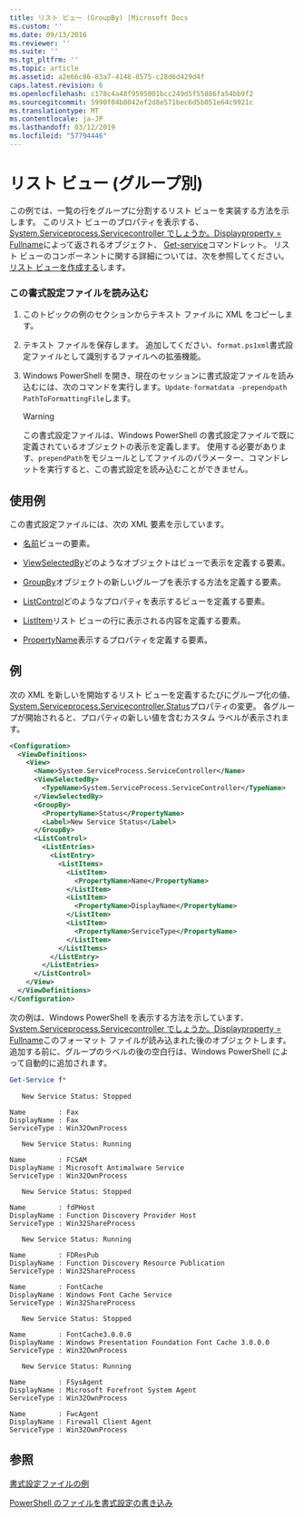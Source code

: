 ```yaml
---
title: リスト ビュー (GroupBy) |Microsoft Docs
ms.custom: ''
ms.date: 09/13/2016
ms.reviewer: ''
ms.suite: ''
ms.tgt_pltfrm: ''
ms.topic: article
ms.assetid: a2e66c86-83a7-4148-8575-c28d6d429d4f
caps.latest.revision: 6
ms.openlocfilehash: c178c4a48f9595001bcc249d5f55886fa54bb9f2
ms.sourcegitcommit: 5990f04b8042ef2d8e571bec6d5b051e64c9921c
ms.translationtype: MT
ms.contentlocale: ja-JP
ms.lasthandoff: 03/12/2019
ms.locfileid: "57794446"
---
```

# <a name="list-view-groupby"></a>リスト ビュー (グループ別)

この例では、一覧の行をグループに分割するリスト ビューを実装する方法を示します。 このリスト ビューのプロパティを表示する、 [System.Serviceprocess.Servicecontroller でしょうか。Displayproperty = Fullname](/dotnet/api/System.ServiceProcess.ServiceController)によって返されるオブジェクト、 [Get-service](/powershell/module/Microsoft.PowerShell.Management/Get-Service)コマンドレット。 リスト ビューのコンポーネントに関する詳細については、次を参照してください。[リスト ビューを作成する](./creating-a-list-view.md)します。

### <a name="to-load-this-formatting-file"></a>この書式設定ファイルを読み込む

1. このトピックの例のセクションからテキスト ファイルに XML をコピーします。

2. テキスト ファイルを保存します。 追加してください、`format.ps1xml`書式設定ファイルとして識別するファイルへの拡張機能。

3. Windows PowerShell を開き、現在のセッションに書式設定ファイルを読み込むには、次のコマンドを実行します。`Update-formatdata -prependpath PathToFormattingFile`します。

   > [!WARNING]
   > この書式設定ファイルは、Windows PowerShell の書式設定ファイルで既に定義されているオブジェクトの表示を定義します。 使用する必要があります、`prependPath`をモジュールとしてファイルのパラメーター、コマンドレットを実行すると、この書式設定を読み込むことができません。

## <a name="demonstrates"></a>使用例

この書式設定ファイルには、次の XML 要素を示しています。

- [名前](./name-element-for-view-format.md)ビューの要素。

- [ViewSelectedBy](./viewselectedby-element-format.md)どのようなオブジェクトはビューで表示を定義する要素。

- [GroupBy](./viewselectedby-element-format.md)オブジェクトの新しいグループを表示する方法を定義する要素。

- [ListControl](./listcontrol-element-format.md)どのようなプロパティを表示するビューを定義する要素。

- [ListItem](./listitem-element-for-listitems-for-listcontrol-format.md)リスト ビューの行に表示される内容を定義する要素。

- [PropertyName](./propertyname-element-for-listitem-for-listcontrol-format.md)表示するプロパティを定義する要素。

## <a name="example"></a>例

次の XML を新しいを開始するリスト ビューを定義するたびにグループ化の値、 [System.Serviceprocess.Servicecontroller.Status](/dotnet/api/System.ServiceProcess.ServiceController.Status)プロパティの変更。 各グループが開始されると、プロパティの新しい値を含むカスタム ラベルが表示されます。

```xml
<Configuration>
  <ViewDefinitions>
    <View>
      <Name>System.ServiceProcess.ServiceController</Name>
      <ViewSelectedBy>
        <TypeName>System.ServiceProcess.ServiceController</TypeName>
      </ViewSelectedBy>
      <GroupBy>
        <PropertyName>Status</PropertyName>
        <Label>New Service Status</Label>
      </GroupBy>
      <ListControl>
        <ListEntries>
          <ListEntry>
            <ListItems>
              <ListItem>
                <PropertyName>Name</PropertyName>
              </ListItem>
              <ListItem>
                <PropertyName>DisplayName</PropertyName>
              </ListItem>
              <ListItem>
                <PropertyName>ServiceType</PropertyName>
              </ListItem>
            </ListItems>
          </ListEntry>
        </ListEntries>
      </ListControl>
    </View>
  </ViewDefinitions>
</Configuration>
```

次の例は、Windows PowerShell を表示する方法を示しています、 [System.Serviceprocess.Servicecontroller でしょうか。Displayproperty = Fullname](/dotnet/api/System.ServiceProcess.ServiceController)このフォーマット ファイルが読み込まれた後のオブジェクトします。 追加する前に、グループのラベルの後の空白行は、Windows PowerShell によって自動的に追加されます。

```powershell
Get-Service f*
```

```output
   New Service Status: Stopped

Name        : Fax
DisplayName : Fax
ServiceType : Win32OwnProcess

   New Service Status: Running

Name        : FCSAM
DisplayName : Microsoft Antimalware Service
ServiceType : Win32OwnProcess

   New Service Status: Stopped

Name        : fdPHost
DisplayName : Function Discovery Provider Host
ServiceType : Win32ShareProcess

   New Service Status: Running

Name        : FDResPub
DisplayName : Function Discovery Resource Publication
ServiceType : Win32ShareProcess

Name        : FontCache
DisplayName : Windows Font Cache Service
ServiceType : Win32ShareProcess

   New Service Status: Stopped

Name        : FontCache3.0.0.0
DisplayName : Windows Presentation Foundation Font Cache 3.0.0.0
ServiceType : Win32OwnProcess

   New Service Status: Running

Name        : FSysAgent
DisplayName : Microsoft Forefront System Agent
ServiceType : Win32OwnProcess

Name        : FwcAgent
DisplayName : Firewall Client Agent
ServiceType : Win32OwnProcess
```

## <a name="see-also"></a>参照

[書式設定ファイルの例](./examples-of-formatting-files.md)

[PowerShell のファイルを書式設定の書き込み](./writing-a-powershell-formatting-file.md)
